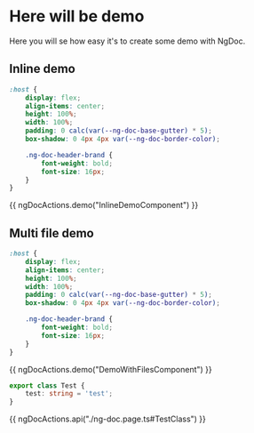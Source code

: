 # Here will be demo

Here you will se how easy it's to create some demo with NgDoc.

## Inline demo

```scss
:host {
	display: flex;
	align-items: center;
	height: 100%;
	width: 100%;
	padding: 0 calc(var(--ng-doc-base-gutter) * 5);
	box-shadow: 0 4px 4px var(--ng-doc-border-color);

	.ng-doc-header-brand {
		font-weight: bold;
		font-size: 16px;
	}
}
```

{{ ngDocActions.demo("InlineDemoComponent") }}

## Multi file demo

```scss
:host {
	display: flex;
	align-items: center;
	height: 100%;
	width: 100%;
	padding: 0 calc(var(--ng-doc-base-gutter) * 5);
	box-shadow: 0 4px 4px var(--ng-doc-border-color);

	.ng-doc-header-brand {
		font-weight: bold;
		font-size: 16px;
	}
}
```

{{ ngDocActions.demo("DemoWithFilesComponent") }}

```typescript
export class Test {
	test: string = 'test';
}
```

{{ ngDocActions.api("./ng-doc.page.ts#TestClass") }}
